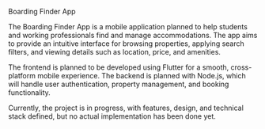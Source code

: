 Boarding Finder App

The Boarding Finder App is a mobile application planned to help students and working professionals find and manage accommodations. The app aims to provide an intuitive interface for browsing properties, applying search filters, and viewing details such as location, price, and amenities.

The frontend is planned to be developed using Flutter for a smooth, cross-platform mobile experience. The backend is planned with Node.js, which will handle user authentication, property management, and booking functionality.

Currently, the project is in progress, with features, design, and technical stack defined, but no actual implementation has been done yet.

